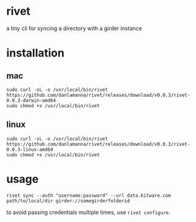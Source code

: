 # rivet
a tiny cli for syncing a directory with a girder instance

# installation

## mac
```
sudo curl -sL -o /usr/local/bin/rivet https://github.com/danlamanna/rivet/releases/download/v0.0.3/rivet-0.0.3-darwin-amd64
sudo chmod +x /usr/local/bin/rivet
```

## linux
```
sudo curl -sL -o /usr/local/bin/rivet https://github.com/danlamanna/rivet/releases/download/v0.0.3/rivet-0.0.3-linux-amd64
sudo chmod +x /usr/local/bin/rivet
```

# usage
```
rivet sync --auth "username:password" --url data.kitware.com path/to/local/dir girder://somegirderfolderid
```

to avoid passing credentials multiple times, use `rivet configure`.
